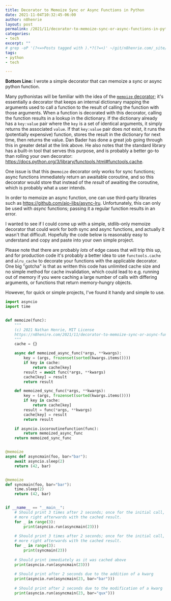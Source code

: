 ```yaml
---
title: Decorator to Memoize Sync or Async Functions in Python
date: 2021-11-04T10:32:45-06:00
author: n8henrie
layout: post
permalink: /2021/11/decorator-to-memoize-sync-or-async-functions-in-python/
categories:
- tech
excerpt: ""
# grep -oP '(?<=>Posts tagged with ).*?(?=<)' ~/git/n8henrie.com/_site/tags/index.html
tags:
- python
- tech

---
```

**Bottom Line:** I wrote a simple decorator that can memoize a sync or async
python function.
<!--more-->

Many pythonistas will be familiar with the idea of the [`memoize`
decorator][0]; it's essentially a decorator that keeps an internal dictionary
mapping the arguments used to call a function to the result of calling the
function with those arguments. When a function is decorated with this
decorator, calling the function results in a lookup in the dictionary. If the
dictionary already has a `key:value` pair where the `key` is a set of identical
arguments, it simply returns the associated `value`. If that `key:value` pair
does *not* exist, it runs the (potentially expensive) function, stores the
result in the dictionary for next time, then returns the value. Dan Bader has
done a great job going through this in greater detail at the link above. He
also notes that the standard library has a built-in tool that serves this
purpose, and is probably a better go-to than rolling your own decorator:
<https://docs.python.org/3/library/functools.html#functools.cache>.

One issue is that this `@memoize` decorator only works for sync functions;
async functions immediately return an awaitable coroutine, and so this
decorator would store that instead of the *result* of awaiting the coroutine,
which is probably what a user intends.

In order to memoize an async function, one can use third-party libraries such
as <https://github.com/aio-libs/async-lru>. Unfortunately, this can only be
used with *async* functions; passing it a regular function results in an error.

I wanted to see if I could come up with a simple, stdlib-only memoize
decorator that could work for both sync and async functions, and actually it
wasn't that difficult. Hopefully the code below is reasonably easy to
understand and copy and paste into your own simple project.

Please note that there are probably *lots* of edge cases that will trip this
up, and for production code it's probably a better idea to use
`functools.cache` and `alru_cache` to decorate your functions with the
applicable decorator. One big "gotcha" is that as written this code has
unlimited cache size and no simple method for cache invalidation, which could
lead to e.g. running out of memory if you were caching a large number of calls
with differing arguments, or functions that return memory-hungry objects.

However, for quick or simple projects, I've found it handy and simple to use.

```python
import asyncio
import time


def memoize(func):
    """
    (c) 2021 Nathan Henrie, MIT License
    https://n8henire.com/2021/11/decorator-to-memoize-sync-or-async-functions-in-python/
    """
    cache = {}

    async def memoized_async_func(*args, **kwargs):
        key = (args, frozenset(sorted(kwargs.items())))
        if key in cache:
            return cache[key]
        result = await func(*args, **kwargs)
        cache[key] = result
        return result

    def memoized_sync_func(*args, **kwargs):
        key = (args, frozenset(sorted(kwargs.items())))
        if key in cache:
            return cache[key]
        result = func(*args, **kwargs)
        cache[key] = result
        return result

    if asyncio.iscoroutinefunction(func):
        return memoized_async_func
    return memoized_sync_func


@memoize
async def asyncmain(foo, bar="bar"):
    await asyncio.sleep(2)
    return (42, bar)


@memoize
def syncmain(foo, bar="bar"):
    time.sleep(2)
    return (42, bar)


if __name__ == "__main__":
    # Should print 3 times after 2 seconds; once for the initial call, twice
    # more right afterwards with the cached result. 
    for _ in range(3):
        print(asyncio.run(asyncmain(23)))
        
    # Should print 3 times after 2 seconds; once for the initial call, twice
    # more right afterwards with the cached result. 
    for _ in range(3):
        print(syncmain(23))
    
    # Should print immediately as it was cached above
    print(asyncio.run(asyncmain(23)))
    
    # Should print after 2 seconds due to the addition of a kwarg
    print(asyncio.run(asyncmain(23, bar="bar")))
    
    # Should print after 2 seconds due to the modification of a kwarg
    print(asyncio.run(asyncmain(23, bar="qux")))
```



[0]: https://dbader.org/blog/python-memoization
